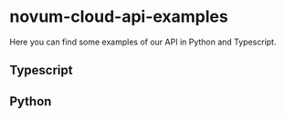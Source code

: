 # novum-cloud-api-examples

Here you can find some examples of our API in Python and Typescript.


## Typescript
## Python
